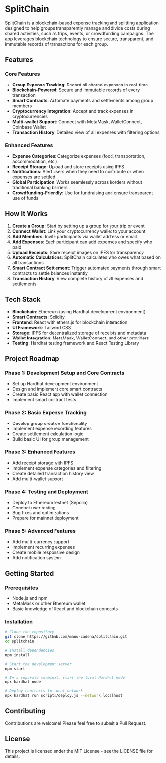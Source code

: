 # SplitChain

SplitChain is a blockchain-based expense tracking and splitting application designed to help groups transparently manage and divide costs during shared activities, such as trips, events, or crowdfunding campaigns. The app leverages blockchain technology to ensure secure, transparent, and immutable records of transactions for each group.

## Features

### Core Features

- **Group Expense Tracking**: Record all shared expenses in real-time
- **Blockchain-Powered**: Secure and immutable records of every transaction
- **Smart Contracts**: Automate payments and settlements among group members
- **Cryptocurrency Integration**: Accept and track expenses in cryptocurrencies
- **Multi-wallet Support**: Connect with MetaMask, WalletConnect, Coinbase Wallet
- **Transaction History**: Detailed view of all expenses with filtering options

### Enhanced Features

- **Expense Categories**: Categorize expenses (food, transportation, accommodation, etc.)
- **Receipt Storage**: Upload and store receipts using IPFS
- **Notifications**: Alert users when they need to contribute or when expenses are settled
- **Global Participation**: Works seamlessly across borders without traditional banking barriers
- **Crowdfunding-Friendly**: Use for fundraising and ensure transparent use of funds

## How It Works

1. **Create a Group**: Start by setting up a group for your trip or event
2. **Connect Wallet**: Link your cryptocurrency wallet to your account
3. **Add Members**: Invite participants via wallet address or email
4. **Add Expenses**: Each participant can add expenses and specify who paid
5. **Upload Receipts**: Store receipt images on IPFS for transparency
6. **Automatic Calculations**: SplitChain calculates who owes what based on all transactions
7. **Smart Contract Settlement**: Trigger automated payments through smart contracts to settle balances instantly
8. **Transaction History**: View complete history of all expenses and settlements

## Tech Stack

- **Blockchain**: Ethereum (using Hardhat development environment)
- **Smart Contracts**: Solidity
- **Frontend**: React with ethers.js for blockchain interaction
- **UI Framework**: Tailwind CSS
- **Storage**: IPFS for decentralized storage of receipts and metadata
- **Wallet Integration**: MetaMask, WalletConnect, and other providers
- **Testing**: Hardhat testing framework and React Testing Library

## Project Roadmap

### Phase 1: Development Setup and Core Contracts

- Set up Hardhat development environment
- Design and implement core smart contracts
- Create basic React app with wallet connection
- Implement smart contract tests

### Phase 2: Basic Expense Tracking

- Develop group creation functionality
- Implement expense recording features
- Create settlement calculation logic
- Build basic UI for group management

### Phase 3: Enhanced Features

- Add receipt storage with IPFS
- Implement expense categories and filtering
- Create detailed transaction history view
- Add multi-wallet support

### Phase 4: Testing and Deployment

- Deploy to Ethereum testnet (Sepolia)
- Conduct user testing
- Bug fixes and optimizations
- Prepare for mainnet deployment

### Phase 5: Advanced Features

- Add multi-currency support
- Implement recurring expenses
- Create mobile responsive design
- Add notification system

## Getting Started

### Prerequisites

- Node.js and npm
- MetaMask or other Ethereum wallet
- Basic knowledge of React and blockchain concepts

### Installation

```bash
# Clone the repository
git clone https://github.com/manu-cadena/splitchain.git
cd splitchain

# Install dependencies
npm install

# Start the development server
npm start

# In a separate terminal, start the local Hardhat node
npx hardhat node

# Deploy contracts to local network
npx hardhat run scripts/deploy.js --network localhost
```

## Contributing

Contributions are welcome! Please feel free to submit a Pull Request.

## License

This project is licensed under the MIT License - see the LICENSE file for details.
